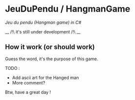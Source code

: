 # JeuDuPendu / HangmanGame
_Jeu du pendu (Hangman game) in C#_

__ /!\ it's still under development /!\ __

## How it work (or should work)

Guess the word, it's the purpose of this game. 

TODO : 
  - Add ascii art for the Hanged man
  - More comment? 
  
 Btw, have a great day !  
